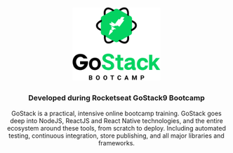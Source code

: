 <h1 align="center">
    <img alt="GoStack" src=".github/logo.png" width="200px" />
</h1>

<h3 align="center">
  Developed during Rocketseat GoStack9 Bootcamp
</h3>

<p align="center">
GoStack is a practical, intensive online bootcamp training. GoStack goes deep into NodeJS, ReactJS and React Native technologies, and the entire ecosystem around these tools, from scratch to deploy. Including automated testing, continuous integration, store publishing, and all major libraries and frameworks.
</p>

